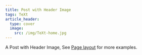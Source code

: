 ```yaml
---
title: Post with Header Image
tags: TeXt
article_header:
  type: cover
  image:
    src: /img/TeXt-home.jpg
---
```


A Post with Header Image, See [Page layout](https://kitian616.github.io/jekyll-TeXt-theme/samples.html#page-layout) for more examples.

<!--more-->
